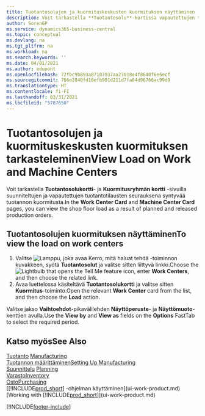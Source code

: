 ```yaml
---
title: Tuotantosolujen ja kuormituskeskusten kuormituksen näyttäminen | Microsoft Docs
description: Voit tarkastella **Tuotantosolu**-kortissa vapautettujen tuotantotilausten vuoksi tuotantosoluihin syntynyttä kuormitusta.
author: SorenGP
ms.service: dynamics365-business-central
ms.topic: conceptual
ms.devlang: na
ms.tgt_pltfrm: na
ms.workload: na
ms.search.keywords: ''
ms.date: 04/01/2021
ms.author: edupont
ms.openlocfilehash: 72fbc9b893a87107937aa27018e4f8640f6e6ecf
ms.sourcegitcommit: 766e2840fd16efb901d211d7fa64d96766ac99d9
ms.translationtype: HT
ms.contentlocale: fi-FI
ms.lasthandoff: 03/31/2021
ms.locfileid: "5787650"
---
```

# <a name="view-load-on-work-and-machine-centers"></a><span data-ttu-id="2df34-103">Tuotantosolujen ja kuormituskeskusten kuormituksen tarkasteleminen</span><span class="sxs-lookup"><span data-stu-id="2df34-103">View Load on Work and Machine Centers</span></span>
<span data-ttu-id="2df34-104">Voit tarkastella **Tuotantosolukortti**- ja **Kuormitusryhmän kortti** -sivuilla suunniteltujen ja vapautettujen tuotantotilausten seurauksena syntyvää tuotannon kuormitusta.</span><span class="sxs-lookup"><span data-stu-id="2df34-104">In the **Work Center Card** and **Machine Center Card** pages, you can view the shop floor load as a result of planned and released production orders.</span></span>    

## <a name="to-view-the-load-on-work-centers"></a><span data-ttu-id="2df34-105">Tuotantosolujen kuormituksen näyttäminen</span><span class="sxs-lookup"><span data-stu-id="2df34-105">To view the load on work centers</span></span>  
1.  <span data-ttu-id="2df34-106">Valitse ![Lamppu, joka avaa Kerro, mitä haluat tehdä -toiminnon](media/ui-search/search_small.png "Kerro, mitä haluat tehdä") kuvakkeen, syötä **Tuotantosolut** ja valitse sitten liittyvä linkki.</span><span class="sxs-lookup"><span data-stu-id="2df34-106">Choose the ![Lightbulb that opens the Tell Me feature](media/ui-search/search_small.png "Tell me what you want to do") icon, enter **Work Centers**, and then choose the related link.</span></span>  
2.  <span data-ttu-id="2df34-107">Avaa luettelossa käsiteltävä **Tuotantosolukortti** ja valitse sitten **Kuormitus**-toiminto.</span><span class="sxs-lookup"><span data-stu-id="2df34-107">Open the relevant **Work Center** card from the list, and then choose the **Load** action.</span></span>  

<span data-ttu-id="2df34-108">Valitse jakso **Vaihtoehdot**-pikavälilehden **Näyttöperuste**- ja **Näyttömuoto**-kenttien avulla.</span><span class="sxs-lookup"><span data-stu-id="2df34-108">Use the **View by** and **View as** fields on the **Options** FastTab to select the required period.</span></span>  

## <a name="see-also"></a><span data-ttu-id="2df34-109">Katso myös</span><span class="sxs-lookup"><span data-stu-id="2df34-109">See Also</span></span>  
<span data-ttu-id="2df34-110">[Tuotanto](production-manage-manufacturing.md)  </span><span class="sxs-lookup"><span data-stu-id="2df34-110">[Manufacturing](production-manage-manufacturing.md)  </span></span>  
[<span data-ttu-id="2df34-111">Tuotannon määrittäminen</span><span class="sxs-lookup"><span data-stu-id="2df34-111">Setting Up Manufacturing</span></span>](production-configure-production-processes.md)  
<span data-ttu-id="2df34-112">[Suunnittelu](production-planning.md)    </span><span class="sxs-lookup"><span data-stu-id="2df34-112">[Planning](production-planning.md)    </span></span>  
[<span data-ttu-id="2df34-113">Varasto</span><span class="sxs-lookup"><span data-stu-id="2df34-113">Inventory</span></span>](inventory-manage-inventory.md)  
[<span data-ttu-id="2df34-114">Osto</span><span class="sxs-lookup"><span data-stu-id="2df34-114">Purchasing</span></span>](purchasing-manage-purchasing.md)  
<span data-ttu-id="2df34-115">[[!INCLUDE[prod_short](includes/prod_short.md)] -ohjelman käyttäminen](ui-work-product.md)</span><span class="sxs-lookup"><span data-stu-id="2df34-115">[Working with [!INCLUDE[prod_short](includes/prod_short.md)]](ui-work-product.md)</span></span>


[!INCLUDE[footer-include](includes/footer-banner.md)]